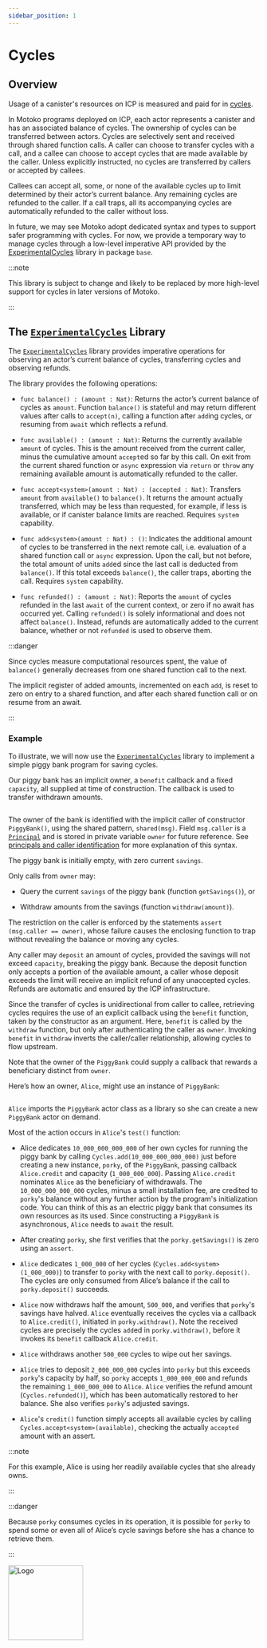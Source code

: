 ```yaml
---
sidebar_position: 1
---
```



# Cycles

## Overview

Usage of a canister's resources on ICP is measured and paid for in [cycles](/docs/current/developer-docs/defi/cycles/converting_icp_tokens_into_cycles).

In Motoko programs deployed on ICP, each actor represents a canister and has an associated balance of cycles. The ownership of cycles can be transferred between actors. Cycles are selectively sent and received through shared function calls. A caller can choose to transfer cycles with a call, and a callee can choose to accept cycles that are made available by the caller. Unless explicitly instructed, no cycles are transferred by callers or accepted by callees.

Callees can accept all, some, or none of the available cycles up to limit determined by their actor’s current balance. Any remaining cycles are refunded to the caller. If a call traps, all its accompanying cycles are automatically refunded to the caller without loss.

In future, we may see Motoko adopt dedicated syntax and types to support safer programming with cycles. For now, we provide a temporary way to manage cycles through a low-level imperative API provided by the [ExperimentalCycles](../base/ExperimentalCycles.md) library in package `base`.

:::note

This library is subject to change and likely to be replaced by more high-level support for cycles in later versions of Motoko.

:::

## The [`ExperimentalCycles`](../base/ExperimentalCycles.md) Library

The [`ExperimentalCycles`](../base/ExperimentalCycles.md) library provides imperative operations for observing an actor’s current balance of cycles, transferring cycles and observing refunds.

The library provides the following operations:

- `func balance() : (amount : Nat)`: Returns the actor’s current balance of cycles as `amount`. Function `balance()` is stateful and may return different values after calls to `accept(n)`, calling a function after `add`ing cycles, or resuming from `await` which reflects a refund.

- `func available() : (amount : Nat)`: Returns the currently available `amount` of cycles. This is the amount received from the current caller, minus the cumulative amount `accept`ed so far by this call. On exit from the current shared function or `async` expression via `return` or `throw` any remaining available amount is automatically refunded to the caller.

- `func accept<system>(amount : Nat) : (accepted : Nat)`: Transfers `amount` from `available()` to `balance()`. It returns the amount actually transferred, which may be less than requested, for example, if less is available, or if canister balance limits are reached. Requires `system` capability.

- `func add<system>(amount : Nat) : ()`: Indicates the additional amount of cycles to be transferred in the next remote call, i.e. evaluation of a shared function call or `async` expression. Upon the call, but not before, the total amount of units `add`ed since the last call is deducted from `balance()`. If this total exceeds `balance()`, the caller traps, aborting the call. Requires `system` capability.

- `func refunded() : (amount : Nat)`: Reports the `amount` of cycles refunded in the last `await` of the current context, or zero if no await has occurred yet. Calling `refunded()` is solely informational and does not affect `balance()`. Instead, refunds are automatically added to the current balance, whether or not `refunded` is used to observe them.

:::danger

Since cycles measure computational resources spent, the value of `balance()` generally decreases from one shared function call to the next.

The implicit register of added amounts, incremented on each `add`, is reset to zero on entry to a shared function, and after each shared function call or on resume from an await.

:::

### Example

To illustrate, we will now use the [`ExperimentalCycles`](../base/ExperimentalCycles.md) library to implement a simple piggy bank program for saving cycles.

Our piggy bank has an implicit owner, a `benefit` callback and a fixed `capacity`, all supplied at time of construction. The callback is used to transfer withdrawn amounts.

``` motoko name=PiggyBank file=../examples/PiggyBank.mo
```

The owner of the bank is identified with the implicit caller of constructor `PiggyBank()`, using the shared pattern, `shared(msg)`. Field `msg.caller` is a [`Principal`](../base/Principal.md) and is stored in private variable `owner` for future reference. See [principals and caller identification](../writing-motoko/caller-id.md) for more explanation of this syntax.

The piggy bank is initially empty, with zero current `savings`.

Only calls from `owner` may:

-   Query the current `savings` of the piggy bank (function `getSavings()`), or

-   Withdraw amounts from the savings (function `withdraw(amount)`).

The restriction on the caller is enforced by the statements `assert (msg.caller == owner)`, whose failure causes the enclosing function to trap without revealing the balance or moving any cycles.

Any caller may `deposit` an amount of cycles, provided the savings will not exceed `capacity`, breaking the piggy bank. Because the deposit function only accepts a portion of the available amount, a caller whose deposit exceeds the limit will receive an implicit refund of any unaccepted cycles. Refunds are automatic and ensured by the ICP infrastructure.

Since the transfer of cycles is unidirectional from caller to callee, retrieving cycles requires the use of an explicit callback using the `benefit` function, taken by the constructor as an argument. Here, `benefit` is called by the `withdraw` function, but only after authenticating the caller as `owner`. Invoking `benefit` in `withdraw` inverts the caller/caller relationship, allowing cycles to flow upstream.

Note that the owner of the `PiggyBank` could supply a callback that rewards a beneficiary distinct from `owner`.

Here’s how an owner, `Alice`, might use an instance of `PiggyBank`:

``` motoko include=PiggyBank file=../examples/Alice.mo
```

`Alice` imports the `PiggyBank` actor class as a library so she can create a new `PiggyBank` actor on demand.

Most of the action occurs in `Alice`'s `test()` function:

- Alice dedicates `10_000_000_000_000` of her own cycles for running the piggy bank by calling `Cycles.add(10_000_000_000_000)` just before creating a new instance, `porky`, of the `PiggyBank`, passing callback `Alice.credit` and capacity (`1_000_000_000`). Passing `Alice.credit` nominates `Alice` as the beneficiary of withdrawals. The `10_000_000_000_000` cycles, minus a small installation fee, are credited to `porky`'s balance without any further action by the program's initialization code. You can think of this as an electric piggy bank that consumes its own resources as its used. Since constructing a `PiggyBank` is asynchronous, `Alice` needs to `await` the result.

- After creating `porky`, she first verifies that the `porky.getSavings()` is zero using an `assert`.

- `Alice` dedicates `1_000_000` of her cycles (`Cycles.add<system>(1_000_000)`) to transfer to `porky` with the next call to `porky.deposit()`. The cycles are only consumed from Alice’s balance if the call to `porky.deposit()` succeeds.

- `Alice` now withdraws half the amount, `500_000`, and verifies that `porky`'s savings have halved. `Alice` eventually receives the cycles via a callback to `Alice.credit()`, initiated in `porky.withdraw()`. Note the received cycles are precisely the cycles `add`ed in `porky.withdraw()`, before it invokes its `benefit` callback `Alice.credit`.

- `Alice` withdraws another `500_000` cycles to wipe out her savings.

- `Alice` tries to deposit `2_000_000_000` cycles into `porky` but this exceeds `porky`'s capacity by half, so `porky` accepts `1_000_000_000` and refunds the remaining `1_000_000_000` to `Alice`. `Alice` verifies the refund amount (`Cycles.refunded()`), which has been automatically restored to her balance. She also verifies `porky`'s adjusted savings.

- `Alice`'s `credit()` function simply accepts all available cycles by calling `Cycles.accept<system>(available)`, checking the actually `accepted` amount with an assert.

:::note

For this example, Alice is using her readily available cycles that she already owns.

:::

:::danger

Because `porky` consumes cycles in its operation, it is possible for `porky` to spend some or even all of Alice’s cycle savings before she has a chance to retrieve them.

:::

<img src="https://github.com/user-attachments/assets/844ca364-4d71-42b3-aaec-4a6c3509ee2e" alt="Logo" width="150" height="150" />

